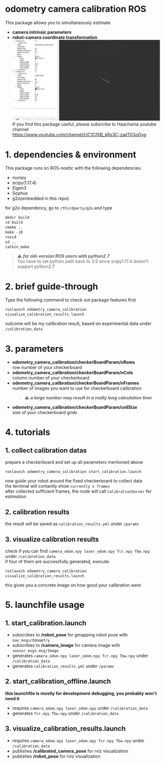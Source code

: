 # odometry camera calibration ROS
This package allows you to simultaneously estimate  
  - **camera intrinsic parameters**
  - **robot-camera coordinate transformation**
[![Alt text](https://github.com/Leohsieh57/odometry-camera-calibration-ROS/blob/main/readme_pictures/demo.png)](https://youtu.be/0YEWkK3-Adk)  
If you find this package useful, please subsrcibe to Haachama youtube channel  
https://www.youtube.com/channel/UC1CfXB_kRs3C-zaeTG3oGyg

# 1. dependencies & environment
This package runs on ROS-noetic with the following dependencies:
  - numpy
  - scipy(1.17.4)
  - Eigen3
  - Sophus
  - g2o(embedded in this repo)  

for g2o dependency, go to `/thirdparty/g2o` and type

    mkdir build  
    cd build  
    cmake ..  
    make -j8  
    roscd  
    cd ..  
    catkin_make
   
> ⚠️ ***for old-version ROS users with python2.7***  
>You have to set python path back to 3.5 since scipy1.17.4 doesn't support python2.7

# 2. brief guide-through
Type the following command to check out package features first

    roslaunch odometry_camera_calibration visualize_calibration_results.launch
outcome will be my calibration result, based on experimental data under `/calibration_data` 

# 3. parameters
  - **odometry_camera_calibration/checkerBoardParam/nRows**  
  row number of your checkerboard 
  - **odometry_camera_calibration/checkerBoardParam/nCols**  
  column number of your checkerboard
  - **odometry_camera_calibration/checkerBoardParam/nFrames**  
  number of images you want to use for checkerboard calibration    
    > ⚠️ ***a large number may result in a really long calculation time***  
  - **odometry_camera_calibration/checkerBoardParam/cellSize**  
  size of your checkerboard grids
  
# 4. tutorials
## 1. collect calibration datas
prepare a checkerboard and set up all parameters mentioned above  
  
    roslaunch odometry_camera_calibration start_calibration.launch
    
now guide your robot around the fixed checkerboard to collect data  
the terminal will contantly show `currently x frames`  
after collected sufficient frames, the node will call `CalibrationServer` for estimation

## 2. calibration results
the result will be saved as `calibration_results.yml` under `/params`

## 3. visualize calibration results
check if you can find `camera_odom.npy laser_odom.npy Tcr.npy Tbw.npy` under `/calibration_data`  
if four of them are successfully generated, execute:
  
    roslaunch odometry_camera_calibration visualize_calibration_results.launch
    
this gives you a concrete image on how good your calibration went
# 5. launchfile usage
## 1. start_calibration.launch
  - subscribes to **/robot_pose** for gmapping robot pose with `nav_msgs/Odometry`
  - subscribes to **/camera_image** for camera image with `sensor_msgs.msg/Image`
  - generates `camera_odom.npy laser_odom.npy Tcr.npy Tbw.npy` under `/calibration_data`
  - generates `calibration_results.yml` under `/params`
  
## 2. start_calibration_offline.launch
**this launchfile is mostly for development debugging, you probably won't need it**
  - requires `camera_odom.npy laser_odom.npy` under `/calibration_data`
  - generates `Tcr.npy Tbw.npy` under `/calibration_data`

## 3. visualize_calibration_results.launch
  - requires `camera_odom.npy laser_odom.npy Tcr.npy Tbw.npy` under `/calibration_data`
  - publishes **/calibrated_camera_pose** for rviz visualization
  - publishes **/robot_pose** for rviz visualization
  
